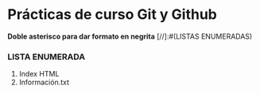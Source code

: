 # Prácticas de curso Git y Github
**Doble asterisco para dar formato en negrita**
[//]:#(LISTAS ENUMERADAS)
### LISTA ENUMERADA
1. Index HTML
2. Información.txt